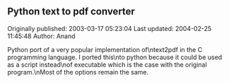 ## Python text to pdf converter

Originally published: 2003-03-17 05:23:04
Last updated: 2004-02-25 11:45:48
Author: Anand 

Python port of a very popular implementation of\ntext2pdf in the C programming language. I ported this\nto python because it could be used as a script instead\nof executable which is the case with the original program.\nMost of the options remain the same.